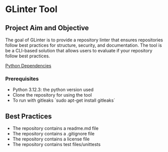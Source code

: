 # GLinter Tool

## Project Aim and Objective
The goal of GLinter is to provide a repository linter that ensures repositories follow best practices for structure, security, and documentation. The tool is be a CLI-based solution that allows users to evaluate if your repository follow best practices.

[Python Dependencies](requirements.txt)

### Prerequisites
- Python 3.12.3: the python version used 
- Clone the repository for using the tool
- To run with gitleaks ´sudo apt-get install gitleaks´
## Best Practices 
- The repository contains a readme.md file 
- The repository contains a .gitignore file 
- The repository contains a license file 
- The repository contains test files/unittests

